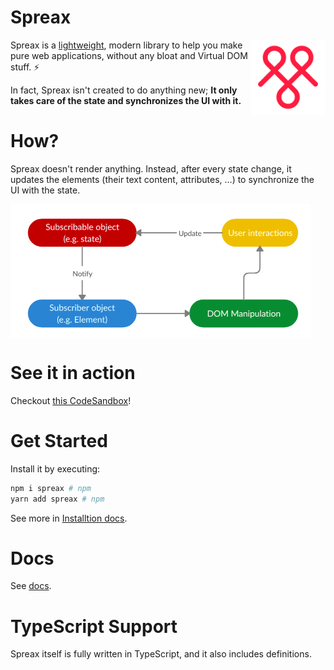 # Spreax
<img src="logo.png" alt="Spreax logo" width="120" align="right">

Spreax is a [lightweight](https://bundlephobia.com/result?p=spreax), modern library to help you make pure web applications, without any bloat and Virtual DOM stuff. ⚡️

In fact, Spreax isn't created to do anything new; **It only takes care of the state and synchronizes the UI with it.**

# How?
Spreax doesn't render anything. Instead, after every state change, it updates the elements (their text content, attributes, ...) to synchronize the UI with the state.

<img src="diagram.png" alt="A diagram demonstrating how Spreax works." width="480" align="center">

# See it in action
Checkout [this CodeSandbox](https://codesandbox.io/s/spreax-todo-app-wg0e9)!

# Get Started
Install it by executing:
```sh
npm i spreax # npm
yarn add spreax # npm
```
See more in [Installtion docs](docs/installation.md).

# Docs
See [docs](docs).

# TypeScript Support
Spreax itself is fully written in TypeScript, and it also includes definitions.
